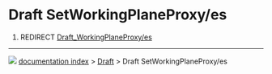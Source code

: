 # Draft SetWorkingPlaneProxy/es
1.  REDIRECT [Draft_WorkingPlaneProxy/es](Draft_WorkingPlaneProxy/es.md)



---
![](images/Button_right.svg) [documentation index](../README.md) > [Draft](Draft_Workbench.md) > Draft SetWorkingPlaneProxy/es
